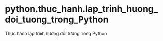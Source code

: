 # python.thuc_hanh.lap_trinh_huong_doi_tuong_trong_Python
Thực hành lập trình hướng đối tượng trong Python
